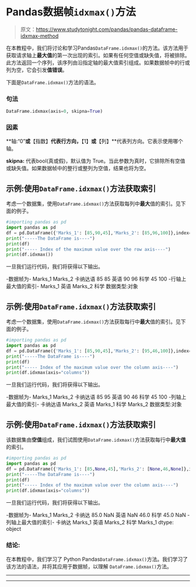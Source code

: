 # Pandas数据帧`idxmax()`方法

> 原文：<https://www.studytonight.com/pandas/pandas-dataframe-idxmax-method>

在本教程中，我们将讨论和学习Pandas`DataFrame.idxmax()`的方法。该方法用于获取请求轴上**最大值**的第一次出现的索引。如果有任何空值或缺失值，将被排除。此方法返回一个序列，该序列由沿指定轴的最大值索引组成。如果数据帧中的行或列为空，它会引发**值错误**。

下面是`DataFrame.idxmax()`方法的语法。

### 句法

```py
DataFrame.idxmax(axis=0, skipna=True)
```

### 因素

**轴:“0”**或**【指数】**代表行方向，**【1】**或**【列】**代表列方向。它表示使用哪个轴。

**skipna:** 代表bool(真或假)，默认值为 True。当此参数为真时，它排除所有空值或缺失值。如果数据帧中的整行或整列为空值，结果也将为空。

## 示例:使用`DataFrame.idxmax()`方法获取索引

考虑一个数据集，使用`DataFrame.idxmax()`方法获取每列中**最大**值的索引。见下面的例子。

```py
#importing pandas as pd
import pandas as pd
df = pd.DataFrame({'Marks_1': [85,90,45],'Marks_2': [85,96,100]},index=['Kannada', 'English', 'Science'])
print("-----The DataFrame is----")
print(df)
print("----- Index of the maximum value over the row axis----")
print(df.idxmax())
```

一旦我们运行代码，我们将获得以下输出。

-数据帧为-
Marks_1 Marks_2
卡纳达语 85 85
英语 90 96
科学 45 100
-行轴上最大值的索引-
Marks_1 英语
Marks_2 科学
数据类型:对象

## 示例:使用`DataFrame.idxmax()`方法获取索引

考虑一个数据集，使用`DataFrame.idxmax()`方法获取每行中**最大**值的索引。见下面的例子。

```py
#importing pandas as pd
import pandas as pd
df = pd.DataFrame({'Marks_1': [85,90,45],'Marks_2': [95,46,100]},index=['Kannada', 'English', 'Science'])
print("-----The DataFrame is----")
print(df)
print("----- Index of the maximum value over the column axis----")
print(df.idxmax(axis="columns"))
```

一旦我们运行代码，我们将获得以下输出。

-数据帧为-
Marks_1 Marks_2
卡纳达语 85 95
英语 90 46
科学 45 100
-列轴上最大值的索引-
卡纳达语 Marks_2
英语 Marks_1
科学 Marks_2
数据类型:对象

## 示例:使用`DataFrame.idxmax()`方法获取索引

该数据集由**空值**组成，我们试图使用`DataFrame.idxmax()`方法获取每行中**最大值**的索引。

```py
#importing pandas as pd
import pandas as pd
df = pd.DataFrame({'Marks_1': [85,None,45],'Marks_2': [None,46,None]},index=['Kannada', 'English', 'Science'])
print("-----The DataFrame is----")
print(df)
print("----- Index of the maximum value over the column axis----")
print(df.idxmax(axis="columns"))
```

一旦我们运行代码，我们将获得以下输出。

-数据帧为-
Marks_1 Marks_2
卡纳达 85.0 NaN
英语 NaN 46.0
科学 45.0 NaN
-列轴上最大值的索引-
卡纳达 Marks_1
英语 Marks_2
科学 Marks_1
dtype: object

### 结论:

在本教程中，我们学习了 Python Pandas`DataFrame.idxmax()`方法。我们学习了该方法的语法，并将其应用于数据帧，以理解 `DataFrame.idxmax()`方法。

* * *

* * *